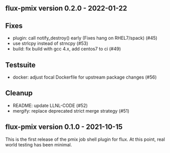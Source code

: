 flux-pmix version 0.2.0 - 2022-01-22
------------------------------------

## Fixes

 * plugin: call notify_destroy() early (Fixes hang on RHEL7/spack) (#45)
 * use strlcpy instead of strncpy (#53)
 * build: fix build with gcc 4.x, add centos7 to ci (#49)

## Testsuite

 * docker: adjust focal Dockerfile for upstream package changes (#56)

## Cleanup

 * README: update LLNL-CODE (#52)
 * mergify: replace deprecated strict merge strategy (#51)

flux-pmix version 0.1.0 - 2021-10-15
------------------------------------

This is the first release of the pmix job shell plugin for flux.
At this point, real world testing has been minimal.
